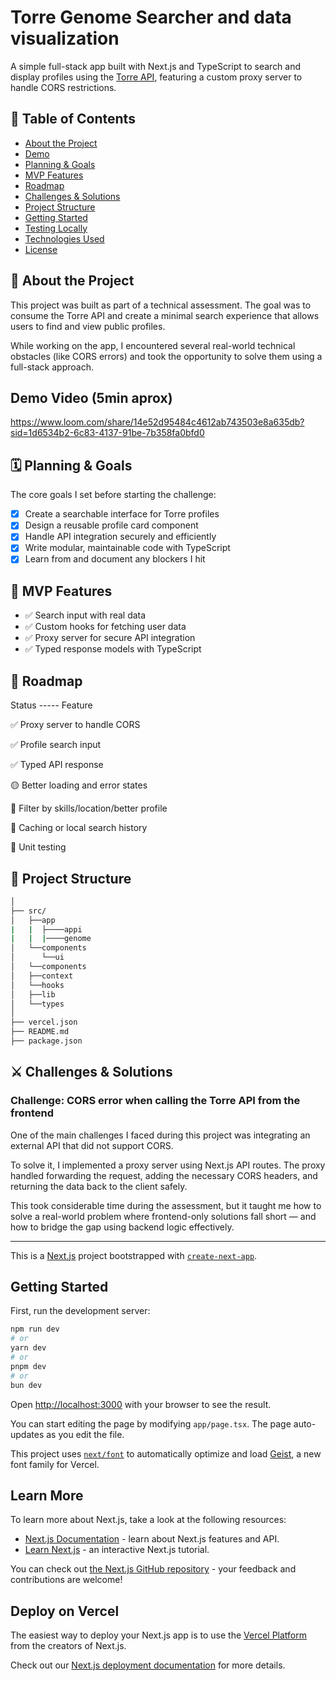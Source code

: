 # Torre Genome Searcher and data visualization

A simple full-stack app built with Next.js and TypeScript to search and display profiles using the [Torre API](https://torre.ai/), featuring a custom proxy server to handle CORS restrictions.

## 📌 Table of Contents

- [About the Project](#about-the-project)
- [Demo](#Demo)
- [Planning & Goals](#planning--goals)
- [MVP Features](#mvp-features)
- [Roadmap](#roadmap)
- [Challenges & Solutions](#challenges--solutions)
- [Project Structure](#project-structure)
- [Getting Started](#getting-started)
- [Testing Locally](#testing-locally)
- [Technologies Used](#technologies-used)
- [License](#license)

## 🧠 About the Project

This project was built as part of a technical assessment. The goal was to consume the Torre API and create a minimal search experience that allows users to find and view public profiles.

While working on the app, I encountered several real-world technical obstacles (like CORS errors) and took the opportunity to solve them using a full-stack approach.

## Demo Video (5min aprox)

https://www.loom.com/share/14e52d95484c4612ab743503e8a635db?sid=1d6534b2-6c83-4137-91be-7b358fa0bfd0

## 🗓️ Planning & Goals

The core goals I set before starting the challenge:

- [x] Create a searchable interface for Torre profiles
- [x] Design a reusable profile card component
- [x] Handle API integration securely and efficiently
- [x] Write modular, maintainable code with TypeScript
- [x] Learn from and document any blockers I hit

## 🚀 MVP Features

- ✅ Search input with real data
- ✅ Custom hooks for fetching user data
- ✅ Proxy server for secure API integration
- ✅ Typed response models with TypeScript

## 📍 Roadmap

Status ----- Feature

✅    Proxy server to handle CORS

✅    Profile search input

✅    Typed API response

🟡    Better loading and error states

🔲    Filter by skills/location/better profile

🔲    Caching or local search history

🔲    Unit testing

## 🧱 Project Structure

```sh
│
├── src/
│   ├──app
|   |  ├────appi
|   |  |────genome
│   └──components
│      └──ui
│   └──components
│   ├──context
│   └──hooks
│   ├──lib
│   └──types
│
├── vercel.json
├── README.md
├── package.json
```

## ⚔️ Challenges & Solutions

### Challenge: CORS error when calling the Torre API from the frontend

 One of the main challenges I faced during this project was integrating an external API that did not support CORS.

 To solve it, I implemented a proxy server using Next.js API routes. The proxy handled forwarding the request, adding the necessary CORS headers, and returning the data back to the client safely.

 This took considerable time during the assessment, but it taught me how to solve a real-world problem where frontend-only solutions fall short — and how to bridge the gap using backend logic effectively.

---

This is a [Next.js](https://nextjs.org) project bootstrapped with [`create-next-app`](https://nextjs.org/docs/app/api-reference/cli/create-next-app).

## Getting Started

First, run the development server:

```bash
npm run dev
# or
yarn dev
# or
pnpm dev
# or
bun dev
```

Open [http://localhost:3000](http://localhost:3000) with your browser to see the result.

You can start editing the page by modifying `app/page.tsx`. The page auto-updates as you edit the file.

This project uses [`next/font`](https://nextjs.org/docs/app/building-your-application/optimizing/fonts) to automatically optimize and load [Geist](https://vercel.com/font), a new font family for Vercel.

## Learn More

To learn more about Next.js, take a look at the following resources:

- [Next.js Documentation](https://nextjs.org/docs) - learn about Next.js features and API.
- [Learn Next.js](https://nextjs.org/learn) - an interactive Next.js tutorial.

You can check out [the Next.js GitHub repository](https://github.com/vercel/next.js) - your feedback and contributions are welcome!

## Deploy on Vercel

The easiest way to deploy your Next.js app is to use the [Vercel Platform](https://vercel.com/new?utm_medium=default-template&filter=next.js&utm_source=create-next-app&utm_campaign=create-next-app-readme) from the creators of Next.js.

Check out our [Next.js deployment documentation](https://nextjs.org/docs/app/building-your-application/deploying) for more details.
